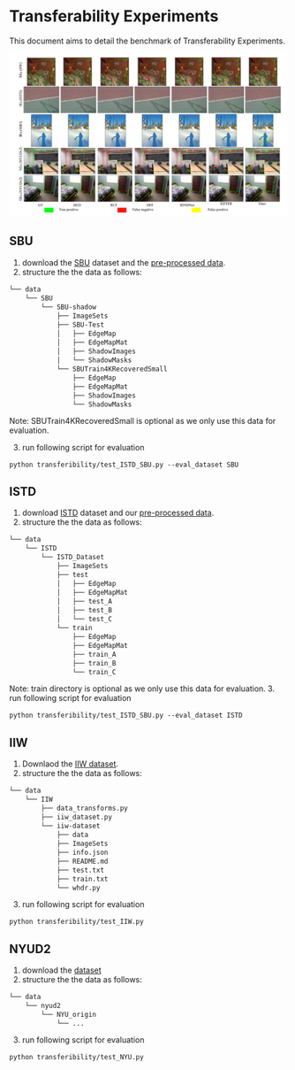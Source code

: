 <!--
 * @Author: daniel
 * @Date: 2024-02-15 20:57:06
 * @LastEditTime: 2024-02-15 21:32:04
 * @LastEditors: daniel
 * @Description: 
 * @FilePath: /Cerberus-main/transferibility/readme.md
 * have a nice day
-->

# Transferability Experiments
This document aims to detail the benchmark of Transferability Experiments.

![Transferability](imgs/Transferability_qualitative_res.png)

##  SBU 

1. download the [SBU](https://www3.cs.stonybrook.edu/~cvl/dataset.html) dataset and the [pre-processed data](https://drive.google.com/file/d/1_VSZqJp-x_E9gIyHrJwM3-wlBD2eRds7/view?usp=drive_link). 
2. structure the the data as follows:

```
└── data
    └── SBU
        └── SBU-shadow
            ├── ImageSets
            ├── SBU-Test
            │   ├── EdgeMap
            │   ├── EdgeMapMat
            │   ├── ShadowImages
            │   └── ShadowMasks
            └── SBUTrain4KRecoveredSmall
                ├── EdgeMap
                ├── EdgeMapMat
                ├── ShadowImages
                └── ShadowMasks
```
Note: SBUTrain4KRecoveredSmall is optional  as we only use this data for evaluation.


3.  run following script for evaluation
```
python transferibility/test_ISTD_SBU.py --eval_dataset SBU
```

##  ISTD 

1. download [ISTD](https://drive.google.com/file/d/1I0qw-65KBA6np8vIZzO6oeiOvcDBttAY/view) dataset and our [pre-processed data](https://drive.google.com/file/d/1GNxS4rMzff7ZKHg2rcNUPE9VqcpueGK8/view?usp=drive_link).
2. structure the the data as follows:
```
└── data
    └── ISTD
        └── ISTD_Dataset
            ├── ImageSets
            ├── test
            │   ├── EdgeMap
            │   ├── EdgeMapMat
            │   ├── test_A
            │   ├── test_B
            │   └── test_C
            └── train
                ├── EdgeMap
                ├── EdgeMapMat
                ├── train_A
                ├── train_B
                └── train_C
```
Note: train directory is optional  as we only use this data for evaluation.
3.  run following script for evaluation

```
python transferibility/test_ISTD_SBU.py --eval_dataset ISTD
```


## IIW 

1. Downlaod the [IIW dataset](http://opensurfaces.cs.cornell.edu/publications/intrinsic/#download). 
2. structure the the data as follows:
```
└── data
    └── IIW
        ├── data_transforms.py
        ├── iiw_dataset.py
        └── iiw-dataset
            ├── data
            ├── ImageSets
            ├── info.json
            ├── README.md
            ├── test.txt
            ├── train.txt
            └── whdr.py
```

3. run following script for evaluation

```
python transferibility/test_IIW.py
```




## NYUD2

1. download the [dataset](https://drive.google.com/file/d/1QSotKnOaf07Pql53M-_S96yBRvlWirzH/view?usp=drive_link)
2. structure the the data as follows:

```
└── data
    └── nyud2
        └── NYU_origin
            └── ...
```

3. run following script for evaluation


```
python transferibility/test_NYU.py
```